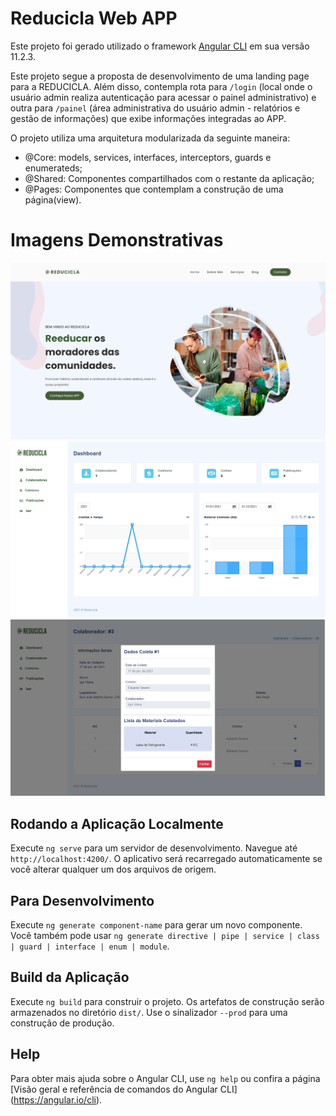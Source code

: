 # Reducicla Web APP

Este projeto foi gerado utilizado o framework [Angular CLI](https://github.com/angular/angular-cli) em sua versão 11.2.3.

Este projeto segue a proposta de desenvolvimento de uma landing page para a REDUCICLA. Além disso, contempla rota para `/login` (local onde o usuário admin realiza autenticação para acessar o painel administrativo) e outra para `/painel` (área administrativa do usuário admin - relatórios e gestão de informações) que exibe informações integradas ao APP.

O projeto utiliza uma arquitetura modularizada da seguinte maneira:
- @Core: models, services, interfaces, interceptors, guards e enumerateds;
- @Shared: Componentes compartilhados com o restante da aplicação;
- @Pages: Componentes que contemplam a construção de uma página(view).

# Imagens Demonstrativas
![Home](/src/assets/images/github/banner-hero.png)
![Dashboard](src/assets/images/github/admin-dashboard.png)
![Detalhes Coleta](/src/assets/images/github/coleta-detail.png)

## Rodando a Aplicação Localmente

Execute `ng serve` para um servidor de desenvolvimento. Navegue até `http://localhost:4200/`. O aplicativo será recarregado automaticamente se você alterar qualquer um dos arquivos de origem. 

## Para Desenvolvimento

Execute `ng generate component-name` para gerar um novo componente. Você também pode usar `ng generate directive | pipe | service | class | guard | interface | enum | module`. 

## Build da Aplicação

Execute `ng build` para construir o projeto. Os artefatos de construção serão armazenados no diretório `dist/`. Use o sinalizador `--prod` para uma construção de produção. 


## Help

Para obter mais ajuda sobre o Angular CLI, use `ng help` ou confira a página [Visão geral e referência de comandos do Angular CLI] (https://angular.io/cli). 
